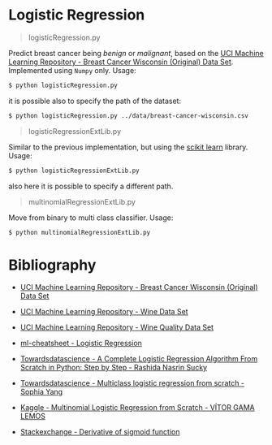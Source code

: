 # Logistic Regression




> logisticRegression.py

Predict breast cancer being *benign* or *malignant*, based on the [UCI Machine Learning Repository - Breast Cancer Wisconsin (Original) Data Set](https://archive.ics.uci.edu/ml/datasets/Breast+Cancer+Wisconsin+%28Original%29). Implemented using `Numpy` only. Usage:

```bash
$ python logisticRegression.py
```

it is possible also to specify the path of the dataset:

```bash
$ python logisticRegression.py ../data/breast-cancer-wisconsin.csv
```






> logisticRegressionExtLib.py

Similar to the previous implementation, but using the [scikit learn](https://scikit-learn.org/stable/modules/generated/sklearn.linear_model.LogisticRegression.html) library. Usage:

```bash
$ python logisticRegressionExtLib.py 
```

also here it is possible to specify a different path.





> multinomialRegressionExtLib.py

Move from binary to multi class classifier. Usage:

```bash
$ python multinomialRegressionExtLib.py 
```



# Bibliography 

* [ UCI Machine Learning Repository - Breast Cancer Wisconsin (Original) Data Set](https://archive.ics.uci.edu/ml/datasets/Breast+Cancer+Wisconsin+%28Original%29)

* [ UCI Machine Learning Repository - Wine Data Set](https://archive.ics.uci.edu/ml/datasets/wine)

* [ UCI Machine Learning Repository - Wine Quality Data Set](https://archive.ics.uci.edu/ml/datasets/wine+quality)

* [ ml-cheatsheet - Logistic Regression](https://ml-cheatsheet.readthedocs.io/en/latest/logistic_regression.html)

* [ Towardsdatascience - A Complete Logistic Regression Algorithm From Scratch in Python: Step by Step - Rashida Nasrin Sucky](https://towardsdatascience.com/a-complete-logistic-regression-algorithm-from-scratch-in-python-step-by-step-ce33eae7d703)

* [ Towardsdatascience - Multiclass logistic regression from scratch - Sophia Yang](https://towardsdatascience.com/multiclass-logistic-regression-from-scratch-9cc0007da372)

* [Kaggle - Multinomial Logistic Regression from Scratch - VÍTOR GAMA LEMOS](https://www.kaggle.com/vitorgamalemos/multinomial-logistic-regression-from-scratch)

* [ Stackexchange - Derivative of sigmoid function ](https://math.stackexchange.com/questions/78575/derivative-of-sigmoid-function-sigma-x-frac11e-x)
